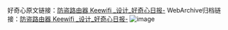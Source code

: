 好奇心原文链接：[防盗路由器 Keewifi _设计_好奇心日报-](https://www.qdaily.com/articles/4216.html)
WebArchive归档链接：[防盗路由器 Keewifi _设计_好奇心日报-](http://web.archive.org/web/20190623154015/https://www.qdaily.com/articles/4216.html)
![image](http://ww3.sinaimg.cn/large/007d5XDply1g3veym1xwcj30u02xv130)